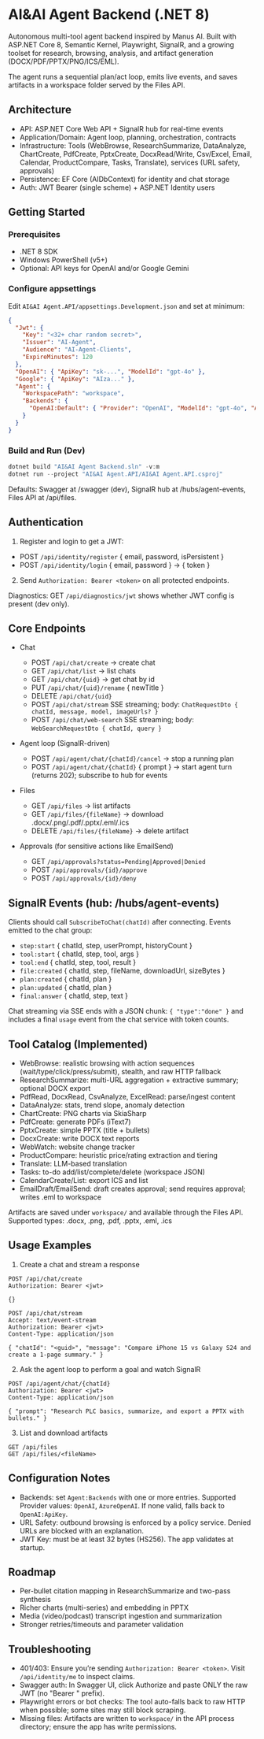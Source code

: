 # AI&AI Agent Backend (.NET 8)

Autonomous multi-tool agent backend inspired by Manus AI. Built with ASP.NET Core 8, Semantic Kernel, Playwright, SignalR, and a growing toolset for research, browsing, analysis, and artifact generation (DOCX/PDF/PPTX/PNG/ICS/EML).

The agent runs a sequential plan/act loop, emits live events, and saves artifacts in a workspace folder served by the Files API.

## Architecture

- API: ASP.NET Core Web API + SignalR hub for real-time events
- Application/Domain: Agent loop, planning, orchestration, contracts
- Infrastructure: Tools (WebBrowse, ResearchSummarize, DataAnalyze, ChartCreate, PdfCreate, PptxCreate, DocxRead/Write, Csv/Excel, Email, Calendar, ProductCompare, Tasks, Translate), services (URL safety, approvals)
- Persistence: EF Core (AIDbContext) for identity and chat storage
- Auth: JWT Bearer (single scheme) + ASP.NET Identity users

## Getting Started

### Prerequisites

- .NET 8 SDK
- Windows PowerShell (v5+)
- Optional: API keys for OpenAI and/or Google Gemini

### Configure appsettings

Edit `AI&AI Agent.API/appsettings.Development.json` and set at minimum:

```json
{
  "Jwt": {
    "Key": "<32+ char random secret>",
    "Issuer": "AI-Agent",
    "Audience": "AI-Agent-Clients",
    "ExpireMinutes": 120
  },
  "OpenAI": { "ApiKey": "sk-...", "ModelId": "gpt-4o" },
  "Google": { "ApiKey": "AIza..." },
  "Agent": {
    "WorkspacePath": "workspace",
    "Backends": {
      "OpenAI:Default": { "Provider": "OpenAI", "ModelId": "gpt-4o", "ApiKey": "sk-..." }
    }
  }
}
```

### Build and Run (Dev)

```powershell
dotnet build "AI&AI Agent Backend.sln" -v:m
dotnet run --project "AI&AI Agent.API/AI&AI Agent.API.csproj"
```

Defaults: Swagger at /swagger (dev), SignalR hub at /hubs/agent-events, Files API at /api/files.

## Authentication

1) Register and login to get a JWT:

- POST `/api/identity/register` { email, password, isPersistent }
- POST `/api/identity/login` { email, password } → { token }

2) Send `Authorization: Bearer <token>` on all protected endpoints.

Diagnostics: GET `/api/diagnostics/jwt` shows whether JWT config is present (dev only).

## Core Endpoints

- Chat
  - POST `/api/chat/create` → create chat
  - GET `/api/chat/list` → list chats
  - GET `/api/chat/{uid}` → get chat by id
  - PUT `/api/chat/{uid}/rename` { newTitle }
  - DELETE `/api/chat/{uid}`
  - POST `/api/chat/stream` SSE streaming; body: `ChatRequestDto { chatId, message, model, imageUrls? }`
  - POST `/api/chat/web-search` SSE streaming; body: `WebSearchRequestDto { chatId, query }`

- Agent loop (SignalR-driven)
  - POST `/api/agent/chat/{chatId}/cancel` → stop a running plan
  - POST `/api/agent/chat/{chatId}` { prompt } → start agent turn (returns 202); subscribe to hub for events

- Files
  - GET `/api/files` → list artifacts
  - GET `/api/files/{fileName}` → download .docx/.png/.pdf/.pptx/.eml/.ics
  - DELETE `/api/files/{fileName}` → delete artifact

- Approvals (for sensitive actions like EmailSend)
  - GET `/api/approvals?status=Pending|Approved|Denied`
  - POST `/api/approvals/{id}/approve`
  - POST `/api/approvals/{id}/deny`

## SignalR Events (hub: /hubs/agent-events)

Clients should call `SubscribeToChat(chatId)` after connecting. Events emitted to the chat group:

- `step:start` { chatId, step, userPrompt, historyCount }
- `tool:start` { chatId, step, tool, args }
- `tool:end` { chatId, step, tool, result }
- `file:created` { chatId, step, fileName, downloadUrl, sizeBytes }
- `plan:created` { chatId, plan }
- `plan:updated` { chatId, plan }
- `final:answer` { chatId, step, text }

Chat streaming via SSE ends with a JSON chunk: `{ "type":"done" }` and includes a final `usage` event from the chat service with token counts.

## Tool Catalog (Implemented)

- WebBrowse: realistic browsing with action sequences (wait/type/click/press/submit), stealth, and raw HTTP fallback
- ResearchSummarize: multi-URL aggregation + extractive summary; optional DOCX export
- PdfRead, DocxRead, CsvAnalyze, ExcelRead: parse/ingest content
- DataAnalyze: stats, trend slope, anomaly detection
- ChartCreate: PNG charts via SkiaSharp
- PdfCreate: generate PDFs (iText7)
- PptxCreate: simple PPTX (title + bullets)
- DocxCreate: write DOCX text reports
- WebWatch: website change tracker
- ProductCompare: heuristic price/rating extraction and tiering
- Translate: LLM-based translation
- Tasks: to-do add/list/complete/delete (workspace JSON)
- CalendarCreate/List: export ICS and list
- EmailDraft/EmailSend: draft creates approval; send requires approval; writes .eml to workspace

Artifacts are saved under `workspace/` and available through the Files API. Supported types: .docx, .png, .pdf, .pptx, .eml, .ics

## Usage Examples

1) Create a chat and stream a response

```http
POST /api/chat/create
Authorization: Bearer <jwt>

{}
```

```http
POST /api/chat/stream
Accept: text/event-stream
Authorization: Bearer <jwt>
Content-Type: application/json

{ "chatId": "<guid>", "message": "Compare iPhone 15 vs Galaxy S24 and create a 1-page summary." }
```

2) Ask the agent loop to perform a goal and watch SignalR

```http
POST /api/agent/chat/{chatId}
Authorization: Bearer <jwt>
Content-Type: application/json

{ "prompt": "Research PLC basics, summarize, and export a PPTX with bullets." }
```

3) List and download artifacts

```http
GET /api/files
GET /api/files/<fileName>
```

## Configuration Notes

- Backends: set `Agent:Backends` with one or more entries. Supported Provider values: `OpenAI`, `AzureOpenAI`. If none valid, falls back to `OpenAI:ApiKey`.
- URL Safety: outbound browsing is enforced by a policy service. Denied URLs are blocked with an explanation.
- JWT Key: must be at least 32 bytes (HS256). The app validates at startup.

## Roadmap

- Per-bullet citation mapping in ResearchSummarize and two-pass synthesis
- Richer charts (multi-series) and embedding in PPTX
- Media (video/podcast) transcript ingestion and summarization
- Stronger retries/timeouts and parameter validation

## Troubleshooting

- 401/403: Ensure you’re sending `Authorization: Bearer <token>`. Visit `/api/identity/me` to inspect claims.
- Swagger auth: In Swagger UI, click Authorize and paste ONLY the raw JWT (no "Bearer " prefix).
- Playwright errors or bot checks: The tool auto-falls back to raw HTTP when possible; some sites may still block scraping.
- Missing files: Artifacts are written to `workspace/` in the API process directory; ensure the app has write permissions.